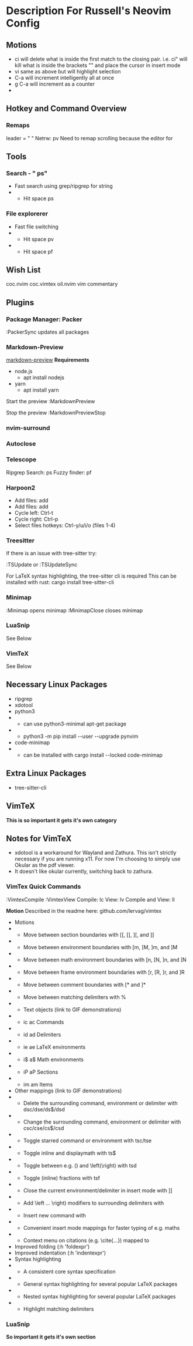 # Description For Russell's Neovim Config

## Motions
- ci<enclosing character> will delete what is inside the first match to the
closing pair. i.e. ci" will kill what is inside the brackets "" and place
the cursor in insert mode
- vi same as above but will highlight selection
- C-a will increment intelligently all at once
- g C-a will increment as a counter
- 

## Hotkey and Command Overview
### Remaps
leader = " "
Netrw: <leader>pv
Need to remap scrolling because the editor for 

## Tools
### Search - " ps"
 - Fast search using grep/ripgrep for string
 - - Hit space ps

### File explorerer
 - Fast file switching
 - - Hit space pv
 - - Hit space pf

## Wish List
coc.nvim
coc.vimtex
oil.nvim
vim commentary

## Plugins

### Package Manager: Packer
:PackerSync updates all packages

### Markdown-Preview
[markdown-preview](https://github.com/iamcco/markdown-preview.nvim)
**Requirements**
- node.js
  - apt install nodejs
- yarn
  - apt install yarn

Start the preview
:MarkdownPreview

Stop the preview
:MarkdownPreviewStop

### nvim-surround

### Autoclose

### Telescope
Ripgrep Search: <leader>ps
Fuzzy finder: <leader>pf

### Harpoon2
- Add files: <leader>add
- Add files: <leader>add
- Cycle left: Ctrl-t
- Cycle right: Ctrl-p
- Select files hotkeys: Ctrl-y/u/i/o (files 1-4)

### Treesitter
If there is an issue with tree-sitter try:

:TSUpdate or :TSUpdateSync

For LaTeX syntax highlighting, the tree-sitter cli is required
This can be installed with rust: cargo install tree-sitter-cli

### Minimap
:Minimap opens minimap
:MinimapClose closes minimap

### LuaSnip
See Below

### VimTeX
See Below

## Necessary Linux Packages
 - ripgrep
 - xdotool
 - python3
 - - can use python3-minimal apt-get package
 - - python3 -m pip install --user --upgrade pynvim
 - code-minimap
 - - can be installed with cargo install --locked code-minimap

## Extra Linux Packages
 - tree-sitter-cli

## VimTeX
**This is so important it gets it's own category**
## Notes for VimTeX
 - xdotool is a workaround for Wayland and Zathura. This isn't strictly
 necessary if you are running x11. For now I'm choosing to simply use
 Okular as the pdf viewer.
 - It doesn't like okular currently, switching back to zathura.

### VimTex Quick Commands
:VimtexCompile
:VimtexView
Compile: <leader>lc
View: <leader>lv
Compile and View: <leader>ll

**Motion** Described in the readme here: github.com/lervag/vimtex
 - Motions
 - - Move between section boundaries with [[, [], ][, and ]]
 - - Move between environment boundaries with [m, [M, ]m, and ]M
 - - Move between math environment boundaries with [n, [N, ]n, and ]N
 - - Move between frame environment boundaries with [r, [R, ]r, and ]R
 - - Move between comment boundaries with [* and ]*
 - - Move between matching delimiters with %
 - - Text objects (link to GIF demonstrations)
 - - ic ac Commands
 - - id ad Delimiters
 - - ie ae LaTeX environments
 - - i$ a$ Math environments
 - - iP aP Sections
 - - im am Items
 - Other mappings (link to GIF demonstrations)
 - - Delete the surrounding command, environment or delimiter with dsc/dse/ds$/dsd
 - - Change the surrounding command, environment or delimiter with csc/cse/cs$/csd
 - - Toggle starred command or environment with tsc/tse
 - - Toggle inline and displaymath with ts$
 - - Toggle between e.g. () and \left(\right) with tsd
 - - Toggle (inline) fractions with tsf
 - - Close the current environment/delimiter in insert mode with ]]
 - - Add \left ... \right) modifiers to surrounding delimiters with <F8>
 - - Insert new command with <F7>
 - - Convenient insert mode mappings for faster typing of e.g. maths
 - - Context menu on citations (e.g. \cite{...}) mapped to <cr>
 - Improved folding (:h 'foldexpr')
 - Improved indentation (:h 'indentexpr')
 - Syntax highlighting
 - - A consistent core syntax specification
 - - General syntax highlighting for several popular LaTeX packages
 - - Nested syntax highlighting for several popular LaTeX packages
 - - Highlight matching delimiters

### LuaSnip
**So important it gets it's own section**
